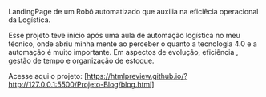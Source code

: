 LandingPage de um Robô automatizado que auxilia na eficiêcia operacional da Logística.

Esse projeto teve início após uma aula de automação logística no meu técnico, onde abriu minha mente ao perceber o quanto a
tecnologia 4.0 e a automação é muito importante. Em aspectos de evolução, eficiência , gestão de tempo e organização de estoque.

Acesse aqui o projeto: [https://htmlpreview.github.io/?http://127.0.0.1:5500/Projeto-Blog/blog.html]
